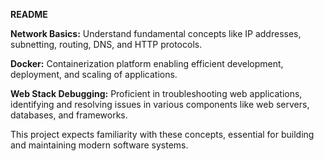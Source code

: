 **README**

**Network Basics:**
Understand fundamental concepts like IP addresses, subnetting, routing, DNS, and HTTP protocols.

**Docker:**
Containerization platform enabling efficient development, deployment, and scaling of applications.

**Web Stack Debugging:**
Proficient in troubleshooting web applications, identifying and resolving issues in various components like web servers, databases, and frameworks.

This project expects familiarity with these concepts, essential for building and maintaining modern software systems.
